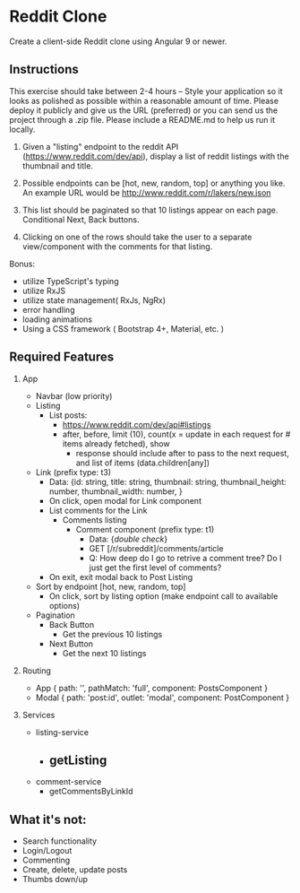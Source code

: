# Reddit Clone

Create a client-side Reddit clone using Angular 9 or newer.

## Instructions

This exercise should take between 2-4 hours – Style your application so it looks as polished as possible within a reasonable amount of time.
Please deploy it publicly and give us the URL (preferred) or you can send us the project through a .zip file. Please include a README.md to help us run it locally.

1. Given a "listing" endpoint to the reddit API (https://www.reddit.com/dev/api), display a list of reddit listings with the thumbnail and title.

2. Possible endpoints can be [hot, new, random, top] or anything you like. An example URL would be http://www.reddit.com/r/lakers/new.json

3. This list should be paginated so that 10 listings appear on each page. Conditional Next, Back buttons.

4. Clicking on one of the rows should take the user to a separate view/component with the comments for that listing.

Bonus:

- utilize TypeScript's typing
- utilize RxJS
- utilize state management( RxJs, NgRx)
- error handling
- loading animations
- Using a CSS framework ( Bootstrap 4+, Material, etc. )

## Required Features

1. App

   - Navbar (low priority)
   - Listing
     - List posts:
       - https://www.reddit.com/dev/api#listings
       - after, before, limit (10), count(x = update in each request for # items already fetched), show
         - response should include after to pass to the next request, and list of items (data.children[any])
   - Link (prefix type: t3)
     - Data: {id: string, title: string, thumbnail: string, thumbnail_height: number, thumbnail_width: number, }
     - On click, open modal for Link component
     - List comments for the Link
       - Comments listing
         - Comment component (prefix type: t1)
           - Data: {_double check_}
           - GET [/r/subreddit]/comments/article
           - Q: How deep do I go to retrive a comment tree? Do I just get the first level of comments?
     - On exit, exit modal back to Post Listing
   - Sort by endpoint [hot, new, random, top]
     - On click, sort by listing option (make endpoint call to available options)
   - Pagination
     - Back Button
       - Get the previous 10 listings
     - Next Button
       - Get the next 10 listings

2. Routing
   - App { path: '', pathMatch: 'full', component: PostsComponent }
   - Modal { path: 'post:id', outlet: 'modal', component: PostComponent }
3. Services
   - listing-service
     - getListing
       -
   - comment-service
     - getCommentsByLinkId

## What it's not:

- Search functionality
- Login/Logout
- Commenting
- Create, delete, update posts
- Thumbs down/up
